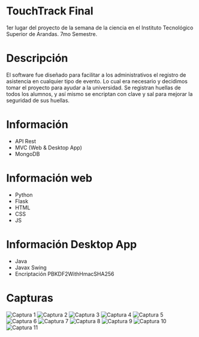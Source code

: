 # TouchTrack Final
1er lugar del proyecto de la semana de la ciencia en el Instituto Tecnológico Superior de Arandas. 7mo Semestre.

# Descripción
El software fue diseñado para facilitar a los administrativos el registro de asistencia en cualquier tipo de evento. Lo cual era necesario y decidimos tomar el proyecto para ayudar a la universidad.
Se registran huellas de todos los alumnos, y así mismo se encriptan con clave y sal para mejorar la seguridad de sus huellas.

# Información
- API Rest
- MVC (Web & Desktop App)
- MongoDB

# Información web
- Python
- Flask
- HTML
- CSS
- JS

# Información Desktop App
- Java
- Javax Swing
- Encriptación PBKDF2WithHmacSHA256

# Capturas
![Captura 1](https://raw.githubusercontent.com/TYisusDv/TouchTrack-Final/master/images/1.png)
![Captura 2](https://raw.githubusercontent.com/TYisusDv/TouchTrack-Final/master/images/2.png)
![Captura 3](https://raw.githubusercontent.com/TYisusDv/TouchTrack-Final/master/images/3.png)
![Captura 4](https://raw.githubusercontent.com/TYisusDv/TouchTrack-Final/master/images/4.png)
![Captura 5](https://raw.githubusercontent.com/TYisusDv/TouchTrack-Final/master/images/5.png)
![Captura 6](https://raw.githubusercontent.com/TYisusDv/TouchTrack-Final/master/images/6.png)
![Captura 7](https://raw.githubusercontent.com/TYisusDv/TouchTrack-Final/master/images/7.png)
![Captura 8](https://raw.githubusercontent.com/TYisusDv/TouchTrack-Final/master/images/8.png)
![Captura 9](https://raw.githubusercontent.com/TYisusDv/TouchTrack-Final/master/images/9.png)
![Captura 10](https://raw.githubusercontent.com/TYisusDv/TouchTrack-Final/master/images/10.png)
![Captura 11](https://raw.githubusercontent.com/TYisusDv/TouchTrack-Final/master/images/11.png)
